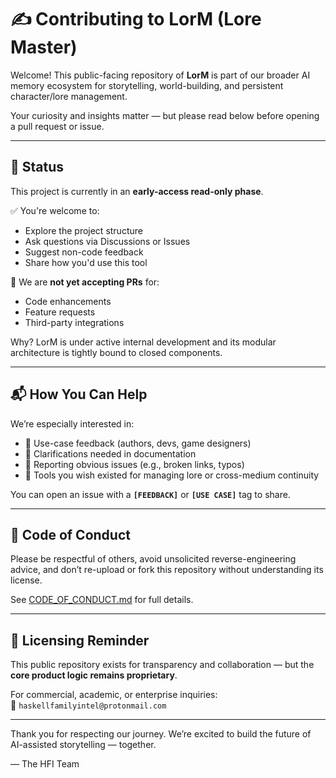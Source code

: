 # ✍️ Contributing to LorM (Lore Master)

Welcome! This public-facing repository of **LorM** is part of our broader AI memory ecosystem for storytelling, world-building, and persistent character/lore management.

Your curiosity and insights matter — but please read below before opening a pull request or issue.

---

## 🚧 Status

This project is currently in an **early-access read-only phase**.

✅ You're welcome to:
- Explore the project structure
- Ask questions via Discussions or Issues
- Suggest non-code feedback
- Share how you'd use this tool

🚫 We are **not yet accepting PRs** for:
- Code enhancements
- Feature requests
- Third-party integrations

Why? LorM is under active internal development and its modular architecture is tightly bound to closed components.

---

## 📬 How You Can Help

We’re especially interested in:
- 🧠 Use-case feedback (authors, devs, game designers)
- 🔎 Clarifications needed in documentation
- 🧪 Reporting obvious issues (e.g., broken links, typos)
- 🧰 Tools you wish existed for managing lore or cross-medium continuity

You can open an issue with a **`[FEEDBACK]`** or **`[USE CASE]`** tag to share.

---

## 👮 Code of Conduct

Please be respectful of others, avoid unsolicited reverse-engineering advice, and don’t re-upload or fork this repository without understanding its license.

See [CODE_OF_CONDUCT.md](./CODE_OF_CONDUCT.md) for full details.

---

## 💼 Licensing Reminder

This public repository exists for transparency and collaboration — but the **core product logic remains proprietary**.

For commercial, academic, or enterprise inquiries:  
📧 `haskellfamilyintel@protonmail.com`

---

Thank you for respecting our journey. We’re excited to build the future of AI-assisted storytelling — together.

— The HFI Team
